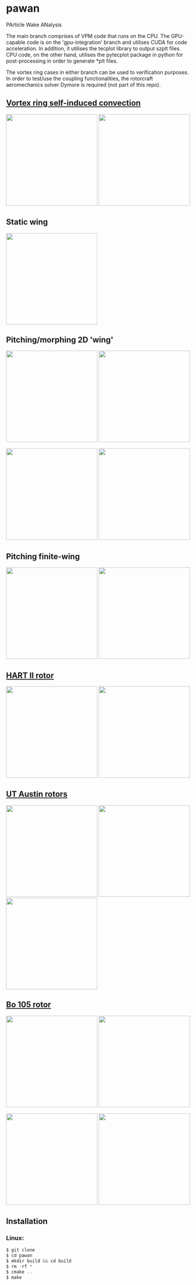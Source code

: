 # pawan
PArticle Wake ANalysis

The main branch comprises of VPM code that runs on the CPU. The GPU-capable code is on the 'gpu-integration' branch and utilises CUDA for code acceleration. In addition, it utilises the tecplot library to output szplt files. CPU code, on the other hand, utilises the pytecplot package in python for post-processing in order to generate *plt files.

The vortex ring cases in either branch can be used to verification purposes. In order to test/use the coupling functionalities, the rotorcraft aeromechanics solver Dymore is required (not part of this repo).

## [Vortex ring self-induced convection](https://thesis.library.caltech.edu/4385/)
<p float="left">
  <img src="https://github.com/user-attachments/assets/ecc4ffeb-e204-4299-99fc-aa238c0decc7" width="250" /> 
  <img src="https://github.com/user-attachments/assets/28934a1c-f108-42f7-88b4-6a48d780aa3e" width="250" />
</p>

## Static wing
<img src="https://github.com/kumar-sumeet/pawan/assets/74828659/2cff1080-584a-41af-9fc8-b90c436e5913" align="middle" width="250" >

## Pitching/morphing 2D 'wing'
<p float="left">
  <img src="https://github.com/user-attachments/assets/970ab2fb-f2d5-4871-9c8b-2c7111824b6d" width="250" /> 
  <img src="https://github.com/user-attachments/assets/7ef58781-5fdc-48c2-8059-f490d5da7229" width="250" />
</p>
<p float="left">
  <img src="https://github.com/user-attachments/assets/1d003974-18f7-470c-9928-d22b628f83e9" width="250" /> 
  <img src="https://github.com/user-attachments/assets/0308c6b1-84bc-4f67-8e1e-507340a0a1a6" width="250" />
</p>

## Pitching finite-wing
<p float="left">
  <img src="https://github.com/user-attachments/assets/67de5359-4f83-4d5c-bd18-aa20a2cf0667" width="250" /> 
  <img src="https://github.com/user-attachments/assets/4b0c34d3-c8fb-42f0-9649-75d7db24045b" width="250" /> 
</p>

## [HART II rotor](https://www.dlr.de/en/site/hart-ii/about-hart-ii)
<p float="left">
  <img src="https://github.com/user-attachments/assets/2d7bff7d-fe9b-40fe-959a-7824f85d5375" width="250" />
  <img src="https://github.com/user-attachments/assets/12487401-ea4b-4b38-9a2f-0df5ea21796c" width="250" />
</p>

## [UT Austin rotors](https://www.sciencedirect.com/science/article/abs/pii/S1270963821003576)
<p float="left">
  <img src="https://github.com/user-attachments/assets/9ebe2ba7-8fe0-4c48-9068-f91ef5788a03" width="250" /> 
  <img src="https://github.com/user-attachments/assets/adaea039-9d44-4af0-80d9-a3f05de4bb41" width="250" />
  <img src="https://github.com/user-attachments/assets/d7cce60d-5f68-49da-aae8-17ec8c120455" width="250" />
</p>

## [Bo 105 rotor](https://ntrs.nasa.gov/api/citations/20205003457/downloads/Jacklin%20TP-20205003457_Vol%20I_Final_7-13-2020.pdf)
<p float="left">
  <img src="https://github.com/user-attachments/assets/87d821ac-0cd5-49e5-abf0-8436856424ca" width="250" />
  <img src="https://github.com/user-attachments/assets/c394eb4e-f5f3-471f-a4c7-b4ea993e7212" width="250" /> 
</p>
<p float="left">
  <img src="https://github.com/user-attachments/assets/2a439577-9862-4f5d-91dd-3d4e2f8c6761" width="250" /> 
  <img src="https://github.com/user-attachments/assets/21eaa0ef-46e1-491c-adb0-834d1050b208" width="250" />
</p>


## Installation


### Linux:
```c
$ git clone 
$ cd pawan
$ mkdir build && cd build 
$ rm -rf *
$ cmake ..
$ make 
```
